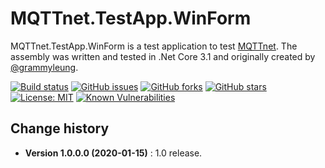 MQTTnet.TestApp.WinForm
====================================

MQTTnet.TestApp.WinForm is a test application to test [MQTTnet](https://github.com/chkr1011/MQTTnet).
The assembly was written and tested in .Net Core 3.1 and originally created by [@grammyleung](https://github.com/grammyleung).

[![Build status](https://ci.appveyor.com/api/projects/status/pbwhpsm7er0yaw5r?svg=true)](https://ci.appveyor.com/project/SeppPenner/mqttnet-testapp-winform)
[![GitHub issues](https://img.shields.io/github/issues/SeppPenner/MQTTnet.TestApp.WinForm.svg)](https://github.com/SeppPenner/MQTTnet.TestApp.WinForm/issues)
[![GitHub forks](https://img.shields.io/github/forks/SeppPenner/MQTTnet.TestApp.WinForm.svg)](https://github.com/SeppPenner/MQTTnet.TestApp.WinForm/network)
[![GitHub stars](https://img.shields.io/github/stars/SeppPenner/MQTTnet.TestApp.WinForm.svg)](https://github.com/SeppPenner/MQTTnet.TestApp.WinForm/stargazers)
[![License: MIT](https://img.shields.io/badge/License-MIT-blue.svg)](https://raw.githubusercontent.com/SeppPenner/MQTTnet.TestApp.WinForm/master/License.txt)
[![Known Vulnerabilities](https://snyk.io/test/github/SeppPenner/MQTTnet.TestApp.WinForm/badge.svg)](https://snyk.io/test/github/SeppPenner/MQTTnet.TestApp.WinForm)

Change history
--------------

* **Version 1.0.0.0 (2020-01-15)** : 1.0 release.
